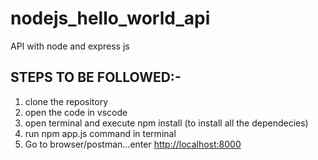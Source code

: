 # nodejs_hello_world_api
API with node and express js

STEPS TO BE FOLLOWED:-
----------------------------
1. clone the repository
2. open the code in vscode
3. open terminal and execute npm install (to install all the dependecies)
4. run npm app.js command in terminal
5. Go to browser/postman...enter [http://localhost:8000](http://localhost:8000/hello_world) 
